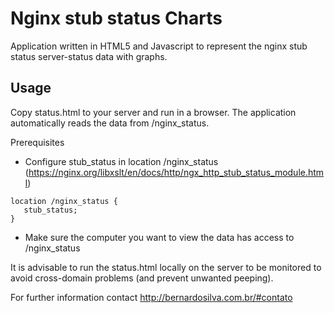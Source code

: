 # Nginx stub status Charts 
Application written in HTML5 and Javascript to represent the nginx stub status server-status data with graphs.

## Usage
Copy status.html to your server and run in a browser. The application automatically reads the data from /nginx_status.

Prerequisites
- Configure stub_status in location /nginx_status (https://nginx.org/libxslt/en/docs/http/ngx_http_stub_status_module.html)
```
location /nginx_status {
   stub_status;
}
```
- Make sure the computer you want to view the data has access to /nginx_status

It is advisable to run the status.html locally on the server to be monitored to avoid cross-domain problems (and prevent unwanted peeping).

For further information contact http://bernardosilva.com.br/#contato

